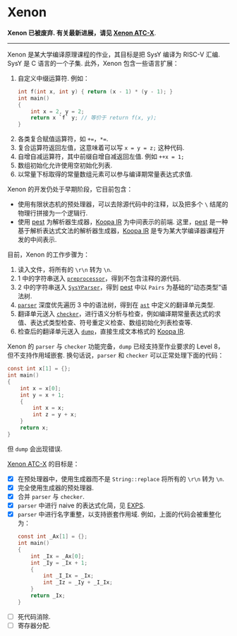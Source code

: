 # Xenon

**Xenon 已被废弃. 有关最新进展，请见 [Xenon ATC-X](https://github.com/Elkeid-me/ATC-X)**.

***

Xenon 是某大学编译原理课程的作业，其目标是把 SysY 编译为 RISC-V 汇编. SysY 是 C 语言的一个子集. 此外，Xenon 包含一些语言扩展：

1. 自定义中缀运算符. 例如：
    ```c
    int f(int x, int y) { return (x - 1) * (y - 1); }
    int main()
    {
        int x = 2, y = 2;
        return x `f` y; // 等价于 return f(x, y);
    }
    ```
2. 各类复合赋值运算符，如 `+=`，`*=`.
3. 复合运算符返回左值，这意味着可以写 `x = y = z;` 这种代码.
4. 自增自减运算符，其中前缀自增自减返回左值. 例如 `++x = 1;`
5. 数组初始化允许使用空初始化列表.
4. 以常量下标取得的常量数组元素可以参与编译期常量表达式求值.

Xenon 的开发仍处于早期阶段，它目前包含：

- 使用有限状态机的预处理器，可以去除源代码中的注释，以及把多个 `\` 结尾的物理行拼接为一个逻辑行.
- 使用 [pest](https://pest.rs) 为解析器生成器，[Koopa IR](https://github.com/pku-minic/koopa) 为中间表示的前端. 这里，[pest](https://pest.rs) 是一种基于解析表达式文法的解析器生成器，[Koopa IR](https://github.com/pku-minic/koopa) 是专为某大学编译器课程开发的中间表示.

目前，Xenon 的工作步骤为：

1. 读入文件，将所有的 `\r\n` 转为 `\n`.
2. 1 中的字符串送入 [`preprocessor`](src/preprocessor.rs)，得到不包含注释的源代码.
3. 2 中的字符串送入 [`SysYParser`](src/frontend/parser.rs)，得到 [pest](https://pest.rs) 中以 `Pairs` 为基础的“动态类型”语法树.
4. [`parser`](src/frontend/parser.rs) 深度优先遍历 3 中的语法树，得到在 [`ast`](src/frontend/ast.rs) 中定义的翻译单元类型.
5. 翻译单元送入 [`checker`](src/frontend/checker.rs)，进行语义分析与检查，例如编译期常量表达式的求值、表达式类型检查、符号重定义检查、数组初始化列表检查等.
6. 检查后的翻译单元送入 [`dump`](src/frontend/dump.rs)，直接生成文本格式的 [Koopa IR](https://github.com/pku-minic/koopa).

Xenon 的 `parser` 与 `checker` 功能完备，`dump` 已经支持至作业要求的 Level 8，但不支持作用域嵌套. 换句话说，`parser` 和 `checker` 可以正常处理下面的代码：
```c
const int x[1] = {};
int main()
{
    int x = x[0];
    int y = x + 1;
    {
        int x = x;
        int z = y + x;
    }
    return x;
}
```
但 `dump` 会出现错误.

[Xenon ATC-X](https://github.com/Elkeid-me/ATC-X) 的目标是：

- [x] 在预处理器中，使用生成器而不是 `String::replace` 将所有的 `\r\n` 转为 `\n`.
- [x] 完全使用生成器的预处理器.
- [x] 合并 `parser` 与 `checker`.
- [x] `parser` 中进行 naive 的表达式化简，见 [EXPS](https://github.com/Elkeid-me/EXPS).
- [x] `parser` 中进行名字重整，以支持嵌套作用域. 例如，上面的代码会被重整化为：
    ```c
    const int _Ax[1] = {};
    int main()
    {
        int _Ix = _Ax[0];
        int _Iy = _Ix + 1;
        {
            int _I_Ix = _Ix;
            int _Iz = _Iy + _I_Ix;
        }
        return _Ix;
    }
    ```
- [ ] 死代码消除.
- [ ] 寄存器分配.
